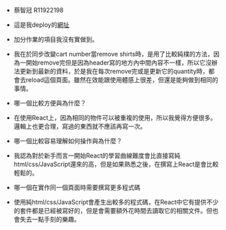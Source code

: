 - 蔡智冠 R11922198

- 這是我deploy的[網址](https://effulgent-marshmallow-ee14b9.netlify.app)

- 加分作業的項目我沒有實做到。

- 我在於同步改變cart number當remove shirts時，是用了比較純樸的方法，因為一開始remove完但是因為header寫的地方內中間內容不一樣，所以它沒辦法更新到最新的資料，於是我在每次remove完或是更新它的quantity時，都會去reload這個頁面。雖然在效能跟使用體感上很差，但還是能夠做到相同的事情。

+ 哪一個比較方便與為什麼？
- 在使用React上，因為相同的物件可以被重複的使用，所以我覺得方便很多。邏輯上也更合理，寫過的東西就不應該再寫一次。

+ 哪一個比較容易理解如何操作與為什麼？
- 我認為對於新手而言一開始React的學習曲線難度會比直接寫純html/css/JavaScript還來的高，但是如果熟悉之後，在撰寫上React是會比較輕鬆的。

+ 哪一個在實作同一個頁面時需要撰寫更多程式碼
-  使用純html/css/JavaScript會產生出較多的程式碼，在React中它有提供不少的套件都是已經被寫好的，但是會需要額外花時間去讀取它的相關文件。但也會失去一點手刻的樂趣。
